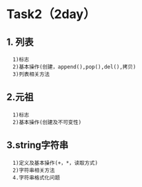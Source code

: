 # Task2（2day）

## 1. 列表
      1)标志
      2)基本操作(创建，append(),pop(),del(),拷贝)
      3)列表相关方法
## 2.元祖
      1)标志
      2)基本操作(创建及不可变性)
## 3.string字符串
      1)定义及基本操作(+，*，读取方式)
      2)字符串相关方法
      4.字符串格式化问题
